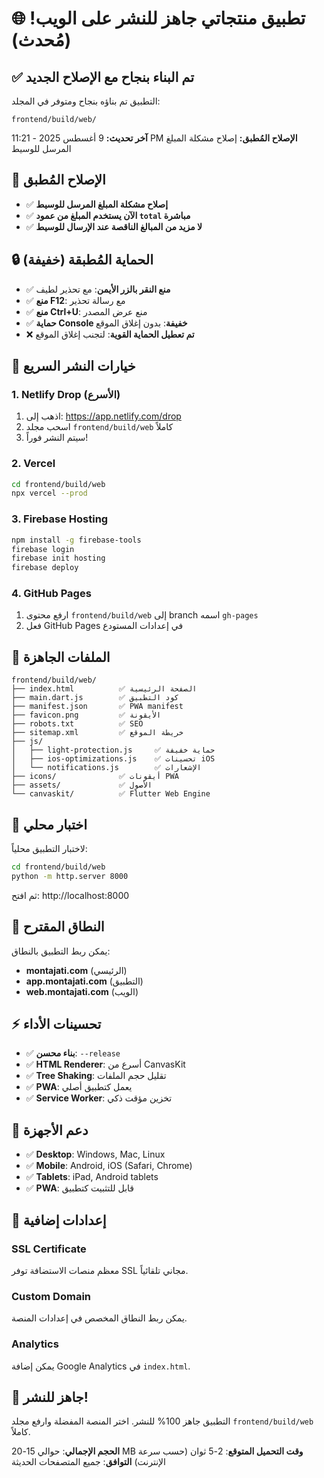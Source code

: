 # 🌐 تطبيق منتجاتي جاهز للنشر على الويب! (مُحدث)

## ✅ تم البناء بنجاح مع الإصلاح الجديد

التطبيق تم بناؤه بنجاح ومتوفر في المجلد:
```
frontend/build/web/
```

**آخر تحديث:** 9 أغسطس 2025 - 11:21 PM
**الإصلاح المُطبق:** إصلاح مشكلة المبلغ المرسل للوسيط

## 🎯 الإصلاح المُطبق

- ✅ **إصلاح مشكلة المبلغ المرسل للوسيط**
- ✅ **الآن يستخدم المبلغ من عمود `total` مباشرة**
- ✅ **لا مزيد من المبالغ الناقصة عند الإرسال للوسيط**

## 🔒 الحماية المُطبقة (خفيفة)

- ✅ **منع النقر بالزر الأيمن**: مع تحذير لطيف
- ✅ **منع F12**: مع رسالة تحذير
- ✅ **منع Ctrl+U**: منع عرض المصدر
- ✅ **حماية Console خفيفة**: بدون إغلاق الموقع
- ❌ **تم تعطيل الحماية القوية**: لتجنب إغلاق الموقع

## 🚀 خيارات النشر السريع

### 1. Netlify Drop (الأسرع)
1. اذهب إلى: https://app.netlify.com/drop
2. اسحب مجلد `frontend/build/web` كاملاً
3. سيتم النشر فوراً!

### 2. Vercel
```bash
cd frontend/build/web
npx vercel --prod
```

### 3. Firebase Hosting
```bash
npm install -g firebase-tools
firebase login
firebase init hosting
firebase deploy
```

### 4. GitHub Pages
1. ارفع محتوى `frontend/build/web` إلى branch اسمه `gh-pages`
2. فعل GitHub Pages في إعدادات المستودع

## 📁 الملفات الجاهزة

```
frontend/build/web/
├── index.html          ✅ الصفحة الرئيسية
├── main.dart.js        ✅ كود التطبيق
├── manifest.json       ✅ PWA manifest
├── favicon.png         ✅ الأيقونة
├── robots.txt          ✅ SEO
├── sitemap.xml         ✅ خريطة الموقع
├── js/
│   ├── light-protection.js     ✅ حماية خفيفة
│   ├── ios-optimizations.js    ✅ تحسينات iOS
│   └── notifications.js        ✅ الإشعارات
├── icons/              ✅ أيقونات PWA
├── assets/             ✅ الأصول
└── canvaskit/          ✅ Flutter Web Engine
```

## 🧪 اختبار محلي

لاختبار التطبيق محلياً:

```bash
cd frontend/build/web
python -m http.server 8000
```

ثم افتح: http://localhost:8000

## 🎯 النطاق المقترح

يمكن ربط التطبيق بالنطاق:
- **montajati.com** (الرئيسي)
- **app.montajati.com** (التطبيق)
- **web.montajati.com** (الويب)

## ⚡ تحسينات الأداء

- ✅ **بناء محسن**: `--release`
- ✅ **HTML Renderer**: أسرع من CanvasKit
- ✅ **Tree Shaking**: تقليل حجم الملفات
- ✅ **PWA**: يعمل كتطبيق أصلي
- ✅ **Service Worker**: تخزين مؤقت ذكي

## 📱 دعم الأجهزة

- ✅ **Desktop**: Windows, Mac, Linux
- ✅ **Mobile**: Android, iOS (Safari, Chrome)
- ✅ **Tablets**: iPad, Android tablets
- ✅ **PWA**: قابل للتثبيت كتطبيق

## 🔧 إعدادات إضافية

### SSL Certificate
معظم منصات الاستضافة توفر SSL مجاني تلقائياً.

### Custom Domain
يمكن ربط النطاق المخصص في إعدادات المنصة.

### Analytics
يمكن إضافة Google Analytics في `index.html`.

## 🎉 جاهز للنشر!

التطبيق جاهز 100% للنشر. اختر المنصة المفضلة وارفع مجلد `frontend/build/web` كاملاً.

**الحجم الإجمالي**: حوالي 15-20 MB
**وقت التحميل المتوقع**: 2-5 ثوان (حسب سرعة الإنترنت)
**التوافق**: جميع المتصفحات الحديثة
